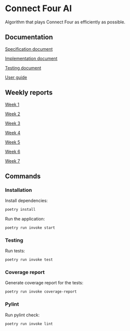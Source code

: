 # Connect Four AI

Algorithm that plays Connect Four as efficiently as possible.

## Documentation

[Specification document](https://github.com/minttugomez/connect4/blob/main/connect4/documentation/specification.md)

[Implementation document](https://github.com/minttugomez/connect4/blob/main/connect4/documentation/implementation.md)

[Testing document](https://github.com/minttugomez/connect4/blob/main/connect4/documentation/testing.md)

[User guide](https://github.com/minttugomez/connect4/blob/main/connect4/documentation/userGuide.md)

## Weekly reports

[Week 1](https://github.com/minttugomez/connect4/blob/main/connect4/documentation/weekly%20reports/week1.md)

[Week 2](https://github.com/minttugomez/connect4/blob/main/connect4/documentation/weekly%20reports/week2.md)

[Week 3](https://github.com/minttugomez/connect4/blob/main/connect4/documentation/weekly%20reports/week3.md)

[Week 4](https://github.com/minttugomez/connect4/blob/main/connect4/documentation/weekly%20reports/week4.md)

[Week 5](https://github.com/minttugomez/connect4/blob/main/connect4/documentation/weekly%20reports/week5.md)

[Week 6](https://github.com/minttugomez/connect4/blob/main/connect4/documentation/weekly%20reports/week6.md)

[Week 7](https://github.com/minttugomez/connect4/blob/main/connect4/documentation/weekly%20reports/week7.md)

## Commands

### Installation

Install dependencies:

```bash
poetry install
```

Run the application:

```bash
poetry run invoke start
```

### Testing

Run tests:

```bash
poetry run invoke test
```

### Coverage report

Generate coverage report for the tests:

```bash
poetry run invoke coverage-report
```

### Pylint

Run pylint check:

```bash
poetry run invoke lint
```